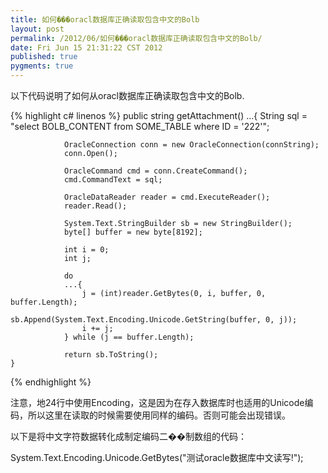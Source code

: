 ```yaml
---
title: 如何���oracl数据库正确读取包含中文的Bolb
layout: post
permalink: /2012/06/如何���oracl数据库正确读取包含中文的Bolb/
date: Fri Jun 15 21:31:22 CST 2012
published: true
pygments: true
---
```


以下代码说明了如何从oracl数据库正确读取包含中文的Bolb.

{% highlight c# linenos %}
	public string getAttachment()
	...{
	            String sql = "select BOLB_CONTENT from SOME_TABLE where ID = '222'";
	
	            OracleConnection conn = new OracleConnection(connString);
	            conn.Open();
	            
	            OracleCommand cmd = conn.CreateCommand();
	            cmd.CommandText = sql;
	
	            OracleDataReader reader = cmd.ExecuteReader();
	            reader.Read();
	
	            System.Text.StringBuilder sb = new StringBuilder();
	            byte[] buffer = new byte[8192];
	
	            int i = 0;
	            int j;
	
	            do
	            ...{
	                j = (int)reader.GetBytes(0, i, buffer, 0, buffer.Length);
	                sb.Append(System.Text.Encoding.Unicode.GetString(buffer, 0, j));
	                i += j;
	            } while (j == buffer.Length);
	
	            return sb.ToString();
	}

{% endhighlight %}


注意，地24行中使用Encoding，这是因为在存入数据库时也适用的Unicode编码，所以这里在读取的时候需要使用同样的编码。否则可能会出现错误。

以下是将中文字符数据转化成制定编码二��制数组的代码：

System.Text.Encoding.Unicode.GetBytes("测试oracle数据库中文读写!");

